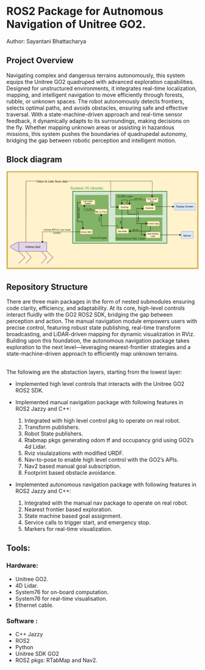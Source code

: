 # ROS2 Package for Autnomous Navigation of Unitree GO2.

Author: Sayantani Bhattacharya

## Project Overview

Navigating complex and dangerous terrains autonomously, this system equips the Unitree GO2 quadruped with advanced exploration capabilities. Designed for unstructured environments, it integrates real-time localization, mapping, and intelligent navigation to move efficiently through forests, rubble, or unknown spaces. The robot autonomously detects frontiers, selects optimal paths, and avoids obstacles, ensuring safe and effective traversal. With a state-machine-driven approach and real-time sensor feedback, it dynamically adapts to its surroundings, making decisions on the fly. Whether mapping unknown areas or assisting in hazardous missions, this system pushes the boundaries of quadrupedal autonomy, bridging the gap between robotic perception and intelligent motion.


## Block diagram

<p align="center">
  <img src="/images/go2.png" alt="Alt text" width="800"/>
</p>

## Repository Structure

There are three main packages in the form of nested submodules ensuring code clarity, efficiency, and adaptability. 
At its core, high-level controls interact fluidly with the GO2 ROS2 SDK, bridging the gap between perception and action. The manual navigation module empowers users with precise control, featuring robust state publishing, real-time transform broadcasting, and LiDAR-driven mapping for dynamic visualization in RViz. Building upon this foundation, the autonomous navigation package takes exploration to the next level—leveraging nearest-frontier strategies and a state-machine-driven approach to efficiently map unknown terrains.


</br>
The following are the abstaction layers, starting from the lowest layer:

- Implemented high level controls that interacts with the Unitree GO2 ROS2 SDK.

- Implemented manual navigation package with following features in ROS2 Jazzy and C++:

    1. Integrated with high level control pkg to operate on real robot.
    2. Transform publishers.
    3. Robot State publishers.
    4. Rtabmap pkgs generating odom tf and occupancy grid using GO2’s 4d Lidar.
    5. Rviz visulaizations with modified URDF.
    6. Nav-to-pose to enable high level control with the GO2’s APIs.
    7. Nav2 based manual goal subscription.
    8. Footprint based obstacle avoidance.

- Implemented autonomous navigation package with following features in ROS2 Jazzy and C++:

    1. Integrated with the manual nav package to operate on real robot.
    2. Nearest frontier based exploration.
    3. State machine based goal assignment.
    4. Service calls to trigger start, and emergency stop.
    5. Markers for real-time visualization.


## Tools:

### Hardware:
  - Unitree GO2.
  - 4D Lidar.
  - System76 for on-board computation.
  - System76 for real-time visualisation.
  - Ethernet cable.

### Software : 
  - C++ Jazzy
  - ROS2
  - Python
  - Unitree SDK GO2
  - ROS2 pkgs: RTabMap and Nav2.
